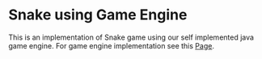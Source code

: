 # Snake using Game Engine

This is an implementation of Snake game using our self implemented java game engine. 
For game engine implementation see this [Page](https://github.com/sobhanAhmadian/java_game_library).
